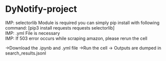 # DyNotify-project
IMP: selectorlib Module is required 
you can simply pip install with following command:
[pip3 install requests requests selectorlib]                                 
IMP: .yml File is necessary                                           
IMP: If 503 error occurs while scraping amazon, please rerun the cell

->Download the .ipynb and .yml file 
->Run the cell
-> Outputs are dumped in search_results.jsonl
